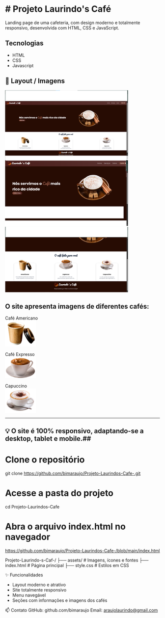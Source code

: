 <h1># Projeto Laurindo's Café</h1>

Landing page de uma cafeteria, com design moderno e totalmente responsivo, desenvolvida com HTML, CSS e JavaScript.

##  Tecnologias
- HTML 
- CSS
- Javascript

 
 <h2>📸 Layout / Imagens</h2>
<img src="assets/laurindos cafe - 3.png" alt="imagem do site" width="400"/>
<br>
<img src="assets/print laurindos cafe -1.png" alt="imagem do site" width="400"/>
<br>
<img src="assets/print laurindos cafe - 2.png" alt="imagem do site" width="400"/>


<h2>O site apresenta imagens de diferentes cafés:</h2>
Café Americano <br>
<img src="assets/american.png" alt="Café Americano" width="100"/>

Café Expresso <br>
<img src="assets/cafe-expresso.png" alt="Expresso" width="100"/>

Capuccino <br>
<img src="assets/capuccino.png" alt="Cappuccino" width="100"/>

---

<h2>💡 O site é 100% responsivo, adaptando-se a desktop, tablet e mobile.##</h2>


# Clone o repositório
git clone https://github.com/bimaraujo/Projeto-Laurindos-Cafe-.git

# Acesse a pasta do projeto
cd Projeto-Laurindos-Cafe

# Abra o arquivo index.html no navegador
https://github.com/bimaraujo/Projeto-Laurindos-Cafe-/blob/main/index.html


Projeto-Laurindo-s-Caf-/
   ├── assets/       # Imagens, ícones e fontes
   ├── index.html    # Página principal
   ├── style.css     # Estilos em CSS

    
✨ Funcionalidades
   - Layout moderno e atrativo
   - Site totalmente responsivo
   - Menu navegável
   - Seções com informações e imagens dos cafés

📫 Contato
    GitHub: github.com/bimaraujo
    Email: araujolaurindo@gmail.com






